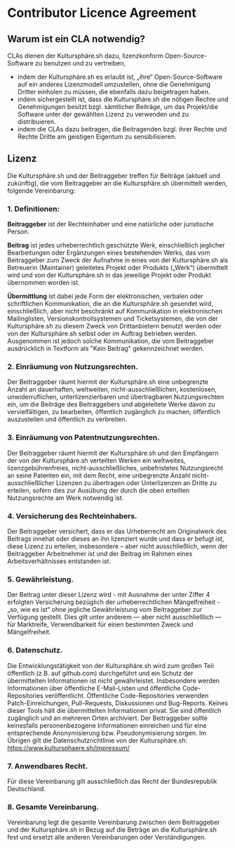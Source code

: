 # Contributor Licence Agreement

## Warum ist ein CLA notwendig?

CLAs dienen der Kultursphäre.sh dazu, lizenzkonform Open-Source-Software zu benutzen und zu vertreiben,

- indem der Kultursphäre.sh es erlaubt ist, „ihre“ Open-Source-Software auf ein anderes Lizenzmodell umzustellen, ohne
  die Genehmigung Dritter einholen zu müssen, die ebenfalls dazu beigetragen haben.
- indem sichergestellt ist, dass die Kultursphäre.sh die nötigen Rechte und Genehmigungen besitzt bzgl. sämtlicher
  Beiträge, um das Projekt/die Software unter der gewählten Lizenz zu verwenden und zu distribuieren.
- indem die CLAs dazu beitragen, die Beitragenden bzgl. ihrer Rechte und Rechte Dritte am geistigen Eigentum zu
  sensibilisieren.

## Lizenz

Die Kultursphäre.sh und der Beitraggeber treffen für Beiträge (aktuell und zukünftig), die vom Beitraggeber an die
Kultursphäre.sh übermittelt werden, folgende Vereinbarung:

### 1. Definitionen:

**Beitraggeber** ist der Rechteinhaber und eine natürliche oder juristische Person.

**Beitrag** ist jedes urheberrechtlich geschützte Werk, einschließlich jeglicher Bearbeitungen oder Ergänzungen eines
bestehenden Werks, das vom Beitraggeber zum Zweck der Aufnahme in eines von der Kultursphäre.sh als Betreuerin
(Maintainer) geleitetes Projekt oder Produkts („Werk“) übermittelt wird und von der Kultursphäre.sh in das jeweilige
Projekt oder Produkt übernommen worden ist.

**Übermittlung** ist dabei jede Form der elektronischen, verbalen oder schriftlichen Kommunikation, die an die
Kultursphäre.sh gesendet wird, einschließlich, aber nicht beschränkt auf Kommunikation in elektronischen Mailinglisten,
Versionskontrollsystemen und Ticketsystemen, die von der Kultursphäre.sh zu diesem Zweck von Drittanbietern benutzt
werden oder von der Kultursphäre.sh selbst oder im Auftrag betrieben werden. Ausgenommen ist jedoch solche
Kommunikation, die vom Beitraggeber ausdrücklich in Textform als "Kein Beitrag" gekennzeichnet werden.

### 2. Einräumung von Nutzungsrechten.

Der Beitraggeber räumt hiermit der Kultursphäre.sh eine unbegrenzte Anzahl an dauerhaften, weltweiten,
nicht-ausschließlichen, kostenlosen, unwiderruflichen, unterlizenzierbaren und übertragbaren Nutzungsrechten ein, um die
Beiträge des Beitraggebers und abgeleitete Werke davon zu vervielfältigen, zu bearbeiten, öffentlich zugänglich zu
machen, öffentlich auszustellen und öffentlich zu verbreiten.

### 3. Einräumung von Patentnutzungsrechten.

Der Beitraggeber räumt hiermit der Kultursphäre.sh und den Empfängern der von der Kultursphäre.sh verteilten Werken ein
weltweites, lizenzgebührenfreies, nicht-ausschließliches, unbefristetes Nutzungsrecht an seine Patenten ein, mit dem
Recht, eine unbegrenzte Anzahl nicht-ausschließlicher Lizenzen zu übertragen oder Unterlizenzen an Dritte zu erteilen,
sofern dies zur Ausübung der durch die oben erteilten Nutzungsrechte am Werk notwendig ist.

### 4. Versicherung des Rechteinhabers.

Der Beitraggeber versichert, dass er das Urheberrecht am Originalwerk des Beitrags innehat oder dieses an ihn lizenziert
wurde und dass er befugt ist, diese Lizenz zu erteilen, insbesondere – aber nicht ausschließlich, wenn der Beitraggeber
Arbeitnehmer ist und der Beitrag im Rahmen eines Arbeitsverhältnisses entstanden ist.

### 5. Gewährleistung.

Der Beitrag unter dieser Lizenz wird - mit Ausnahme der unter Ziffer 4 erfolgten Versicherung bezüglich der
urheberrechtlichen Mängelfreiheit - „so, wie es ist“ ohne jegliche Gewährleistung vom Beitraggeber zur Verfügung
gestellt. Dies gilt unter anderem — aber nicht ausschließlich — für Marktreife, Verwendbarkeit für einen bestimmten
Zweck und Mängelfreiheit.

### 6. Datenschutz.

Die Entwicklungstätigkeit von der Kultursphäre.sh wird zum großen Teil öffentlich (z.B. auf github.com) durchgeführt und
ein Schutz der übermittelten Informationen ist nicht gewährleistet. Insbesondere werden Informationen über öffentliche
E-Mail-Listen und öffentliche Code-Repositories veröffentlicht. Öffentliche Code-Repositories verwenden
Patch-Einreichungen, Pull-Requests, Diskussionen und Bug-Reports. Keines dieser Tools hält die übermittelten
Informationen privat. Sie sind öffentlich zugänglich und an mehreren Orten archiviert. Der Beitraggeber sollte
keinesfalls personenbezogene Informationen einreichen und für eine entsprechende Anonymisierung bzw. Pseudonymisierung
sorgen. Im Übrigen gilt die Datenschutzrichtlinie von der Kultursphäre.sh: https://www.kultursphaere.sh/impressum/

### 7. Anwendbares Recht.

Für diese Vereinbarung gilt ausschließlich das Recht der Bundesrepublik Deutschland.

### 8. Gesamte Vereinbarung.

Vereinbarung legt die gesamte Vereinbarung zwischen dem Beitraggeber und der Kultursphäre.sh in Bezug auf die Beträge an
die Kultursphäre.sh fest und ersetzt alle anderen Vereinbarungen oder Verständigungen.
